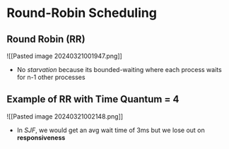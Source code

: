 # Round-Robin Scheduling
## Round Robin (RR)
![[Pasted image 20240321001947.png]]
- No *starvation* because its bounded-waiting where each process waits for n-1 other processes

## Example of RR with Time Quantum = 4
![[Pasted image 20240321002148.png]]
- In *SJF*, we would get an avg wait time of 3ms but we lose out on **responsiveness**

